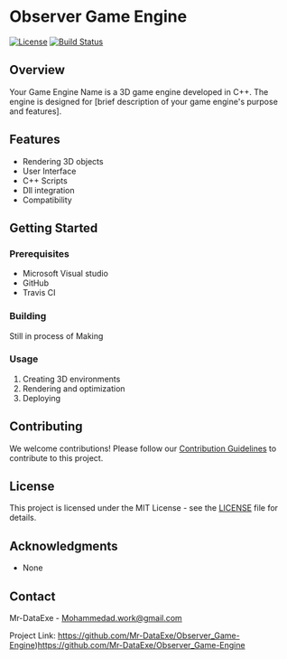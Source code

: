 # Observer Game Engine

[![License](https://img.shields.io/badge/license-MIT-blue.svg)](LICENSE)
[![Build Status](https://travis-ci.org/Mr-DataExe/Observer.svg?branch=master)](https://travis-ci.org/Mr-DataExe/Observer)

## Overview

Your Game Engine Name is a 3D game engine developed in C++. The engine is designed for [brief description of your game engine's purpose and features].

## Features

- Rendering 3D objects
- User Interface 
- C++ Scripts
- Dll integration
- Compatibility 

## Getting Started

### Prerequisites

- Microsoft Visual studio
- GitHub
- Travis CI

### Building

Still in process of Making

### Usage

1. Creating 3D environments
2. Rendering and optimization
3. Deploying

## Contributing

We welcome contributions! Please follow our [Contribution Guidelines](CONTRIBUTING.md) to contribute to this project.

## License

This project is licensed under the MIT License - see the [LICENSE](LICENSE) file for details.

## Acknowledgments

- None

## Contact

Mr-DataExe - Mohammedad.work@gmail.com

Project Link: https://github.com/Mr-DataExe/Observer_Game-Engine)https://github.com/Mr-DataExe/Observer_Game-Engine
